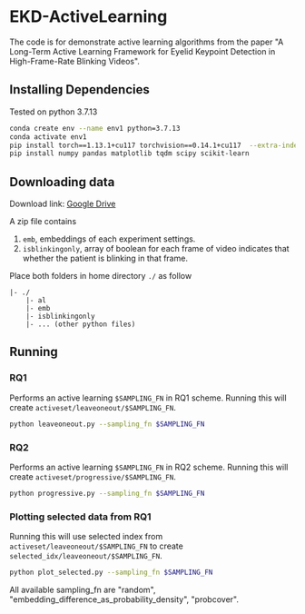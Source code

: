 # EKD-ActiveLearning

The code is for demonstrate active learning algorithms from the paper "A Long-Term Active Learning Framework for Eyelid Keypoint Detection in High-Frame-Rate Blinking Videos".

## Installing Dependencies

Tested on python 3.7.13

```bash
conda create env --name env1 python=3.7.13
conda activate env1
pip install torch==1.13.1+cu117 torchvision==0.14.1+cu117  --extra-index-url https://download.pytorch.org/whl/cu117
pip install numpy pandas matplotlib tqdm scipy scikit-learn
```

## Downloading data

Download link: [Google Drive](https://drive.google.com/file/d/1maw8QuWMZ2_FovZwP6jmHy42HizEJwd2/view?usp=sharing)

A zip file contains 
1. `emb`, embeddings of each experiment settings.
2. `isblinkingonly`, array of boolean for each frame of video indicates that whether the patient is blinking in that frame.

Place both folders in home directory `./` as follow

```
|- ./
    |- al
    |- emb
    |- isblinkingonly
    |- ... (other python files)
```

## Running 

### RQ1

Performs an active learning `$SAMPLING_FN` in RQ1 scheme. Running this will create `activeset/leaveoneout/$SAMPLING_FN`.
```bash
python leaveoneout.py --sampling_fn $SAMPLING_FN
```

### RQ2

Performs an active learning `$SAMPLING_FN` in RQ2 scheme. Running this will create `activeset/progressive/$SAMPLING_FN`.

```bash
python progressive.py --sampling_fn $SAMPLING_FN
```

### Plotting selected data from RQ1

Running this will use selected index from `activeset/leaveoneout/$SAMPLING_FN` to create `selected_idx/leaveoneout/$SAMPLING_FN`.

```bash
python plot_selected.py --sampling_fn $SAMPLING_FN
```

All available sampling_fn are "random", "embedding_difference_as_probability_density", "probcover".
